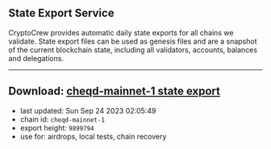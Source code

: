 ## State Export Service
CryptoCrew provides automatic daily state exports for all chains we validate. State export files can be used as genesis files and are a snapshot of the current blockchain state, including all validators, accounts, balances and delegations.

---
**Download: [cheqd-mainnet-1 state export](https://dl.ccvalidators.com/SERVICE/cheqd/cheqd-mainnet-1_export_9899794.json)**
---

- last updated: Sun Sep 24 2023 02:05:49
- chain id: `cheqd-mainnet-1`
- export height: `9899794`
- use for: airdrops, local tests, chain recovery
